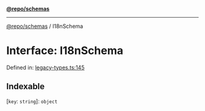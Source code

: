 [**@repo/schemas**](../README.md)

---

[@repo/schemas](../README.md) / I18nSchema

# Interface: I18nSchema

Defined in: [legacy-types.ts:145](https://github.com/alexqguo/drinking-board-game-v3/blob/fc5adf9b53e666003d4a7f6c500cdc49fb9dbd39/packages/schemas/src/legacy-types.ts#L145)

## Indexable

\[`key`: `string`\]: `object`
